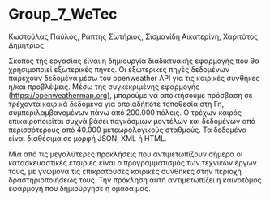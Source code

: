 ﻿# Group_7_WeTec
Κωστούλας Παύλος, Ράπτης Σωτήριος, Σισμανίδη Αικατερίνη, Χαριτάτος Δημήτριος

Σκοπός της εργασίας είναι η δημιουργία διαδικτυακής εφαρμογής που θα χρησιμοποιεί εξωτερικές πηγές. Οι εξωτερικές πηγές δεδομένων παρέχουν δεδομένα μέσω του openweather API  για τις καιρικές συνθήκες η/και προβλέψεις. Μέσω της συγκεκριμένης εφαρμογής (https://openweathermap.org), μπορούμε να αποκτήσουμε πρόσβαση σε τρέχοντα καιρικά δεδομένα για οποιαδήποτε τοποθεσία στη Γη, συμπεριλαμβανομένων πάνω από 200.000 πόλεις.
Ο τρέχων καιρός επικαιροποιείται συχνά βάσει παγκόσμιων μοντέλων και δεδομένων από περισσότερους από 40.000 μετεωρολογικούς σταθμούς. Τα δεδομένα είναι διαθέσιμα σε μορφή JSON, XML ή HTML.

Μία από τις μεγαλύτερες προκλήσεις που αντιμετωπίζουν σήμερα οι κατασκευαστικές εταιρίες είναι ο προγραμματισμός των τεχνικών έργων τους, με γνώμονα τις επικρατούσες καιρικές συνθήκες στην περιοχή δραστηριοποιήσεως τους. 
Την πρόκληση αυτή αντιμετωπίζει η καινοτόμος εφαρμογή που δημιούργησε η ομάδα μας.  

